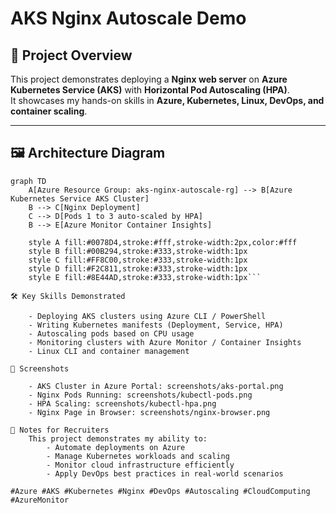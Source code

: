 # AKS Nginx Autoscale Demo

## 🚀 Project Overview
This project demonstrates deploying a **Nginx web server** on **Azure Kubernetes Service (AKS)** with **Horizontal Pod Autoscaling (HPA)**.  
It showcases my hands-on skills in **Azure, Kubernetes, Linux, DevOps, and container scaling**.

---

## 🖼 Architecture Diagram

```mermaid
graph TD
    A[Azure Resource Group: aks-nginx-autoscale-rg] --> B[Azure Kubernetes Service AKS Cluster]
    B --> C[Nginx Deployment]
    C --> D[Pods 1 to 3 auto-scaled by HPA]
    B --> E[Azure Monitor Container Insights]

    style A fill:#0078D4,stroke:#fff,stroke-width:2px,color:#fff
    style B fill:#00B294,stroke:#333,stroke-width:1px
    style C fill:#FF8C00,stroke:#333,stroke-width:1px
    style D fill:#F2C811,stroke:#333,stroke-width:1px
    style E fill:#8E44AD,stroke:#333,stroke-width:1px```

🛠 Key Skills Demonstrated

    - Deploying AKS clusters using Azure CLI / PowerShell
    - Writing Kubernetes manifests (Deployment, Service, HPA)
    - Autoscaling pods based on CPU usage
    - Monitoring clusters with Azure Monitor / Container Insights
    - Linux CLI and container management

📸 Screenshots

    - AKS Cluster in Azure Portal: screenshots/aks-portal.png
    - Nginx Pods Running: screenshots/kubectl-pods.png
    - HPA Scaling: screenshots/kubectl-hpa.png
    - Nginx Page in Browser: screenshots/nginx-browser.png

📌 Notes for Recruiters
    This project demonstrates my ability to:
        - Automate deployments on Azure
        - Manage Kubernetes workloads and scaling
        - Monitor cloud infrastructure efficiently
        - Apply DevOps best practices in real-world scenarios

#Azure #AKS #Kubernetes #Nginx #DevOps #Autoscaling #CloudComputing #AzureMonitor